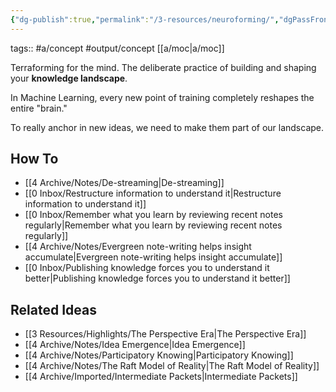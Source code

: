 ```yaml
---
{"dg-publish":true,"permalink":"/3-resources/neuroforming/","dgPassFrontmatter":true}
---
```


tags:: #a/concept #output/concept [[a/moc\|a/moc]]

Terraforming for the mind. The deliberate practice of building and shaping your **knowledge landscape**.

In Machine Learning, every new point of training completely reshapes the entire "brain."

To really anchor in new ideas, we need to make them part of our landscape.

## How To
- [[4 Archive/Notes/De-streaming\|De-streaming]]
- [[0 Inbox/Restructure information to understand it\|Restructure information to understand it]]
- [[0 Inbox/Remember what you learn by reviewing recent notes regularly\|Remember what you learn by reviewing recent notes regularly]]
- [[4 Archive/Notes/Evergreen note-writing helps insight accumulate\|Evergreen note-writing helps insight accumulate]]
- [[0 Inbox/Publishing knowledge forces you to understand it better\|Publishing knowledge forces you to understand it better]]

## Related Ideas
- [[3 Resources/Highlights/The Perspective Era\|The Perspective Era]]
- [[4 Archive/Notes/Idea Emergence\|Idea Emergence]]
- [[4 Archive/Notes/Participatory Knowing\|Participatory Knowing]]
- [[4 Archive/Notes/The Raft Model of Reality\|The Raft Model of Reality]]
- [[4 Archive/Imported/Intermediate Packets\|Intermediate Packets]]